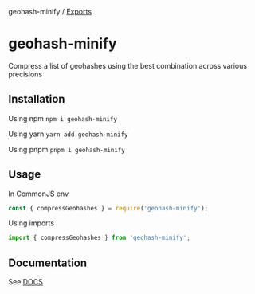 geohash-minify / [Exports](modules.md)

# geohash-minify

Compress a list of geohashes using the best combination across various precisions

## Installation

Using npm `npm i geohash-minify`

Using yarn `yarn add geohash-minify`

Using pnpm `pnpm i geohash-minify`

## Usage

In CommonJS env

```javascript
const { compressGeohashes } = require('geohash-minify');
```

Using imports

```javascript
import { compressGeohashes } from 'geohash-minify';
```

## Documentation

See [DOCS](./docs/modules.md)
